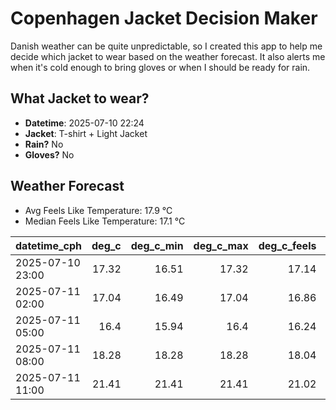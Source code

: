 
# Copenhagen Jacket Decision Maker

Danish weather can be quite unpredictable, so I created this app to help me decide which jacket to wear based on the weather forecast. 
It also alerts me when it's cold enough to bring gloves or when I should be ready for rain.

## What Jacket to wear?

- **Datetime**: 2025-07-10 22:24
- **Jacket**: T-shirt + Light Jacket
- **Rain?** No
- **Gloves?** No

## Weather Forecast
- Avg Feels Like Temperature: 17.9 °C
- Median Feels Like Temperature: 17.1 °C

| datetime_cph     |   deg_c |   deg_c_min |   deg_c_max |   deg_c_feels | weather   | wind   | rain   |
|:-----------------|--------:|------------:|------------:|--------------:|:----------|:-------|:-------|
| 2025-07-10 23:00 |   17.32 |       16.51 |       17.32 |         17.14 | Clear     | Low    | None   |
| 2025-07-11 02:00 |   17.04 |       16.49 |       17.04 |         16.86 | Clear     | Low    | None   |
| 2025-07-11 05:00 |   16.4  |       15.94 |       16.4  |         16.24 | Clouds    | High   | None   |
| 2025-07-11 08:00 |   18.28 |       18.28 |       18.28 |         18.04 | Clouds    | High   | None   |
| 2025-07-11 11:00 |   21.41 |       21.41 |       21.41 |         21.02 | Clouds    | Medium | None   |
        